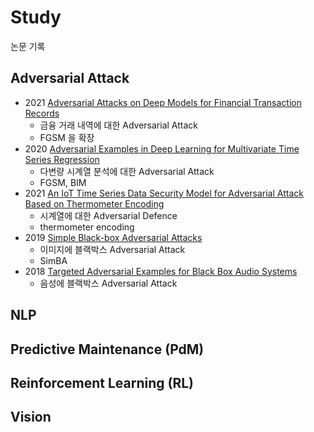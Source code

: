 # Study

논문 기록

## Adversarial Attack

* 2021 [Adversarial Attacks on Deep Models for Financial Transaction Records](https://arxiv.org/abs/2106.08361)  
    * 금융 거래 내역에 대한 Adversarial Attack
    * FGSM 을 확장
* 2020 [Adversarial Examples in Deep Learning for Multivariate Time Series Regression](https://arxiv.org/abs/2009.11911)
    * 다변량 시계열 분석에 대한 Adversarial Attack
    * FGSM, BIM
* 2021 [An IoT Time Series Data Security Model for Adversarial Attack Based on Thermometer Encoding](https://www.hindawi.com/journals/scn/2021/5537041/)
    * 시계열에 대한 Adversarial Defence
    * thermometer encoding
* 2019 [Simple Black-box Adversarial Attacks](https://arxiv.org/abs/1905.07121)
    * 이미지에 블랙박스 Adversarial Attack
    * SimBA
* 2018 [Targeted Adversarial Examples for Black Box Audio Systems](https://arxiv.org/abs/1805.07820)
    * 음성에 블랙박스 Adversarial Attack

## NLP

## Predictive Maintenance (PdM)

## Reinforcement Learning (RL)

## Vision
